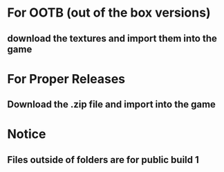 # For OOTB (out of the box versions) 
## download the textures and import them into the game
# For Proper Releases
## Download the .zip file and import into the game
# Notice
## Files outside of folders are for public build 1
